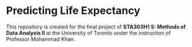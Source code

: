 # Predicting Life Expectancy

This repository is created for the final project of **STA303H1 S: Methods of Data Analysis II** at the University of Toronto under the instruction of Professor Mohammad Khan.
